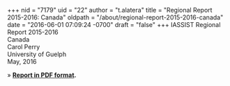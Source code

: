 +++
nid = "7179"
uid = "22"
author = "t.alatera"
title = "Regional Report 2015-2016: Canada"
oldpath = "/about/regional-report-2015-2016-canada"
date = "2016-06-01 07:09:24 -0700"
draft = "false"
+++
IASSIST Regional Report 2015-2016<br />
Canada<br />
Carol Perry<br />
University of Guelph<br />
May, 2016

» **[Report in PDF format](/file/about/canada_regional_report_2015-2016.pdf).**
